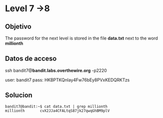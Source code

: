 # Level 7 ->8

## Objetivo
The password for the next level is stored in the file **data.txt** next to the word **millionth**

## Datos de acceso
ssh bandit7@**bandit.labs.overthewire.org** -p2220

user: bandit7
pass: HKBPTKQnIay4Fw76bEy8PVxKEDQRKTzs

## Solucion 
```console
bandit7@bandit:~$ cat data.txt | grep millionth
millionth       cvX2JJa4CFALtqS87jk27qwqGhBM9plV
```
